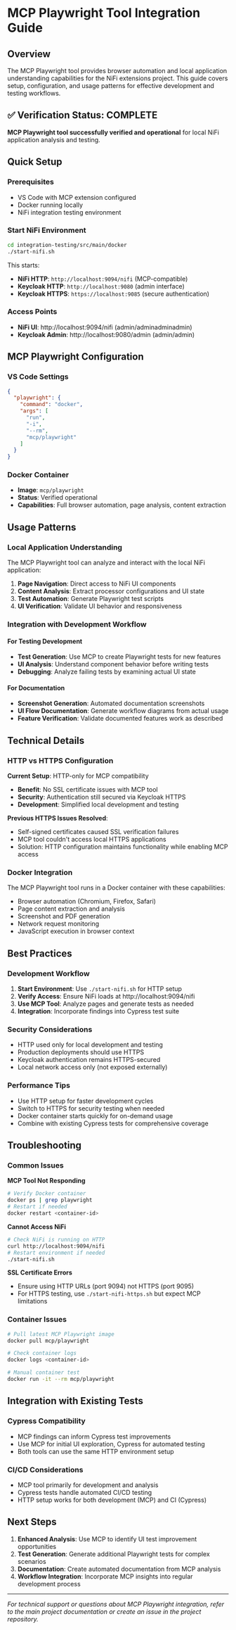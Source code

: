 # MCP Playwright Tool Integration Guide

## Overview

The MCP Playwright tool provides browser automation and local application understanding capabilities for the NiFi extensions project. This guide covers setup, configuration, and usage patterns for effective development and testing workflows.

## ✅ Verification Status: COMPLETE

**MCP Playwright tool successfully verified and operational** for local NiFi application analysis and testing.

## Quick Setup

### Prerequisites
- VS Code with MCP extension configured
- Docker running locally
- NiFi integration testing environment

### Start NiFi Environment

```bash
cd integration-testing/src/main/docker
./start-nifi.sh
```

This starts:
- **NiFi HTTP**: `http://localhost:9094/nifi` (MCP-compatible)
- **Keycloak HTTP**: `http://localhost:9080` (admin interface)
- **Keycloak HTTPS**: `https://localhost:9085` (secure authentication)

### Access Points
- **NiFi UI**: http://localhost:9094/nifi (admin/adminadminadmin)
- **Keycloak Admin**: http://localhost:9080/admin (admin/admin)

## MCP Playwright Configuration

### VS Code Settings
```json
{
  "playwright": {
    "command": "docker",
    "args": [
      "run",
      "-i", 
      "--rm",
      "mcp/playwright"
    ]
  }
}
```

### Docker Container
- **Image**: `mcp/playwright`
- **Status**: Verified operational
- **Capabilities**: Full browser automation, page analysis, content extraction

## Usage Patterns

### Local Application Understanding
The MCP Playwright tool can analyze and interact with the local NiFi application:

1. **Page Navigation**: Direct access to NiFi UI components
2. **Content Analysis**: Extract processor configurations and UI state
3. **Test Automation**: Generate Playwright test scripts
4. **UI Verification**: Validate UI behavior and responsiveness

### Integration with Development Workflow

#### For Testing Development
- **Test Generation**: Use MCP to create Playwright tests for new features
- **UI Analysis**: Understand component behavior before writing tests
- **Debugging**: Analyze failing tests by examining actual UI state

#### For Documentation
- **Screenshot Generation**: Automated documentation screenshots
- **UI Flow Documentation**: Generate workflow diagrams from actual usage
- **Feature Verification**: Validate documented features work as described

## Technical Details

### HTTP vs HTTPS Configuration

**Current Setup**: HTTP-only for MCP compatibility
- **Benefit**: No SSL certificate issues with MCP tool
- **Security**: Authentication still secured via Keycloak HTTPS
- **Development**: Simplified local development and testing

**Previous HTTPS Issues Resolved**:
- Self-signed certificates caused SSL verification failures
- MCP tool couldn't access local HTTPS applications
- Solution: HTTP configuration maintains functionality while enabling MCP access

### Docker Integration

The MCP Playwright tool runs in a Docker container with these capabilities:
- Browser automation (Chromium, Firefox, Safari)
- Page content extraction and analysis
- Screenshot and PDF generation
- Network request monitoring
- JavaScript execution in browser context

## Best Practices

### Development Workflow
1. **Start Environment**: Use `./start-nifi.sh` for HTTP setup
2. **Verify Access**: Ensure NiFi loads at http://localhost:9094/nifi
3. **Use MCP Tool**: Analyze pages and generate tests as needed
4. **Integration**: Incorporate findings into Cypress test suite

### Security Considerations
- HTTP used only for local development and testing
- Production deployments should use HTTPS
- Keycloak authentication remains HTTPS-secured
- Local network access only (not exposed externally)

### Performance Tips
- Use HTTP setup for faster development cycles
- Switch to HTTPS for security testing when needed
- Docker container starts quickly for on-demand usage
- Combine with existing Cypress tests for comprehensive coverage

## Troubleshooting

### Common Issues

**MCP Tool Not Responding**
```bash
# Verify Docker container
docker ps | grep playwright
# Restart if needed
docker restart <container-id>
```

**Cannot Access NiFi**
```bash
# Check NiFi is running on HTTP
curl http://localhost:9094/nifi
# Restart environment if needed
./start-nifi.sh
```

**SSL Certificate Errors**
- Ensure using HTTP URLs (port 9094) not HTTPS (port 9095)
- For HTTPS testing, use `./start-nifi-https.sh` but expect MCP limitations

### Container Issues
```bash
# Pull latest MCP Playwright image
docker pull mcp/playwright

# Check container logs
docker logs <container-id>

# Manual container test
docker run -it --rm mcp/playwright
```

## Integration with Existing Tests

### Cypress Compatibility
- MCP findings can inform Cypress test improvements
- Use MCP for initial UI exploration, Cypress for automated testing
- Both tools can use the same HTTP environment setup

### CI/CD Considerations
- MCP tool primarily for development and analysis
- Cypress tests handle automated CI/CD testing
- HTTP setup works for both development (MCP) and CI (Cypress)

## Next Steps

1. **Enhanced Analysis**: Use MCP to identify UI test improvement opportunities
2. **Test Generation**: Generate additional Playwright tests for complex scenarios
3. **Documentation**: Create automated documentation from MCP analysis
4. **Workflow Integration**: Incorporate MCP insights into regular development process

---

*For technical support or questions about MCP Playwright integration, refer to the main project documentation or create an issue in the project repository.*
